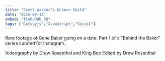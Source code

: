 ```yaml
---
title: "Scott Walker's Unborn Child"
date: "2015-09-13"
embed: "IloBvODD_6Q"
tags: ["Gatsbyjs","JavaScript","Social"]
---
```


Rare footage of Gene Baker going on a date. Part 1 of a "Behind the Baker" series curated for Instagram.

Videography by Drew Rosenthal and King Bop
Edited by Drew Rosenthal
